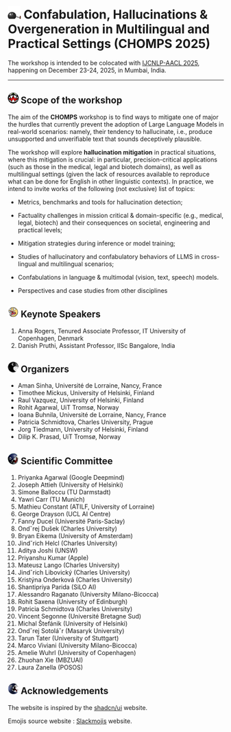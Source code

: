 # <img src="chomp_5.gif" alt="drawing" width="30"/> Confabulation, Hallucinations & Overgeneration in Multilingual and Practical Settings (CHOMPS 2025)

The workshop is intended to be colocated with [IJCNLP-AACL 2025](https://www.afnlp.org/conferences/ijcnlp2025/), happening on December 23-24, 2025, in Mumbai, India.

---

## <img src="chomp_4.png" alt="drawing" width="25"/> Scope of the workshop
The aim of the **CHOMPS** workshop is to find ways to mitigate one of major the hurdles that currently prevent the adoption of Large Language Models in real-world scenarios: namely, their tendency to hallucinate, i.e., produce unsupported and unverifiable text that sounds deceptively plausible. 

The workshop will explore **hallucination mitigation** in practical situations, where this mitigation is crucial: in particular,  precision-critical applications (such as those in the medical, legal and biotech domains), as well as multilingual settings (given the lack of resources available to reproduce what can be done for English in other linguistic contexts). In practice, we intend to invite works of the following (not exclusive) list of topics:

- Metrics, benchmarks and tools for hallucination detection; 

- Factuality challenges in mission critical & domain-specific (e.g., medical, legal, biotech) and their consequences on societal, engineering and practical levels;

- Mitigation strategies during inference or model training; 

- Studies of hallucinatory and confabulatory behaviors of LLMS in cross-lingual and multilingual scenarios; 

- Confabulations in language & multimodal (vision, text, speech) models.

- Perspectives and case studies from other disciplines


## <img src="cutechomp.png" alt="drawing" width="25"/> Keynote Speakers

1. Anna Rogers, Tenured Associate Professor, IT University of Copenhagen, Denmark
2. Danish Pruthi, Assistant Professor, IISc Bangalore, India

## <img src="chomp_2.png" alt="drawing" width="25"/> Organizers

- Aman Sinha, Université de Lorraine, Nancy, France
- Timothee Mickus, University of Helsinki, Finland
- Raul Vazquez, University of Helsinki, Finland
- Rohit Agarwal, UiT Tromsø, Norway
- Ioana Buhnila, Université de Lorraine, Nancy, France
- Patricia Schmidtova, Charles University, Prague
- Jorg Tiedmann, University of Helsinki, Finland
- Dilip K. Prasad, UiT Tromsø, Norway



## <img src="chomp_3.png" alt="drawing" width="25"/> Scientific Committee

1. Priyanka Agarwal (Google Deepmind)
2. Joseph Attieh (University of Helsinki) 
4. Simone Balloccu (TU Darmstadt) 
7. Yawri Carr (TU Munich) 
10. Mathieu Constant (ATILF, University of Lorraine) 
12. George Drayson (UCL AI Centre) 
13. Fanny Ducel (Université Paris-Saclay) 
15. Ondˇrej Dušek (Charles University)  
16. Bryan Eikema (University of Amsterdam) 
19. Jindˇrich Helcl (Charles University) 
20. Aditya Joshi (UNSW) 
22. Priyanshu Kumar (Apple)
23. Mateusz Lango (Charles University) 
25. Jindˇrich Libovický (Charles University) 
27. Kristýna Onderková (Charles University) 
28. Shantipriya Parida (SiLO AI) 
29. Alessandro Raganato (University Milano-Bicocca) 
32. Rohit Saxena (University of Edinburgh) 
33. Patricia Schmidtova (Charles University) 
34. Vincent Segonne (Université Bretagne Sud) 
35. Michal Štefánik (University of Helsinki) 
36. Ondˇrej Sotoláˇr (Masaryk University) 
37. Tarun Tater (University of Stuttgart) 
40. Marco Viviani (University Milano-Bicocca) 
43. Amelie Wuhrl (University of Copenhagen) 
44. Zhuohan Xie (MBZUAI) 
46. Laura Zanella (POSOS) 

## <img src="chomp.png" alt="drawing" width="25"/> Acknowledgements

The website is inspired by the [shadcn/ui](https://ui.shadcn.com/) website. 

Emojis source website : [Slackmojis](https://slackmojis.com/) website.
